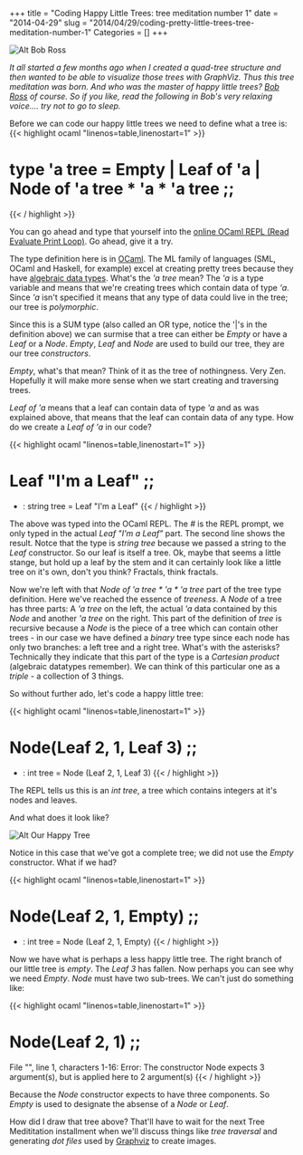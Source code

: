 +++
title = "Coding Happy Little Trees: tree meditation number 1"
date = "2014-04-29"
slug = "2014/04/29/coding-pretty-little-trees-tree-meditation-number-1"
Categories = []
+++

![Alt Bob Ross](http://t3.gstatic.com/images?q=tbn:ANd9GcSIjEBactvxvvUkh6DVgHT2Dan9e57x3nbGbq5RdzjwXkcV4V1r "Bob Ross, master of happy trees")

*It all started a few months ago when I created a quad-tree structure and 
then wanted to be able to visualize those trees with GraphViz. Thus 
  this tree meditation was born. And who was the master of happy little trees? [Bob Ross](http://en.wikipedia.org/wiki/Bob_Ross) of course. So if you like, read the following in Bob's very relaxing voice.... try not to go to sleep.*


Before we can code our happy little trees we need to define what a tree is:
{{< highlight ocaml "linenos=table,linenostart=1" >}}
# type 'a tree = Empty | Leaf of 'a | Node of 'a tree * 'a * 'a tree ;;
{{< / highlight >}}

You can go ahead and type that yourself into the [online OCaml REPL (Read Evaluate Print Loop)](http://try.ocamlpro.com/). Go ahead, give it a try.

The type definition here is in [OCaml](http://ocaml.org/). The ML family of languages (SML, OCaml and Haskell, for example) excel at creating pretty trees because they have [algebraic data types](http://en.wikipedia.org/wiki/Algebraic_data_type). What's the *'a tree* mean? The *'a* is a type variable and means that we're creating trees which contain data of type *'a*. Since *'a* isn't specified it means that any type of data could live in the tree; our tree is *polymorphic*.

Since this is a SUM type (also called an OR type, notice the '|'s in the definition above) we can surmise that a tree can either be *Empty* or have a *Leaf* or a *Node*. *Empty*, *Leaf* and *Node* are used to build our tree, they are our tree *constructors*.

*Empty*, what's that mean? Think of it as the tree of nothingness. Very Zen. Hopefully it will make more sense when we start creating and traversing trees.

*Leaf of 'a* means that a leaf can contain data of type *'a* and as was explained above, that means that the leaf can contain data of any type. How do we create a *Leaf of 'a* in our code? 

{{< highlight ocaml "linenos=table,linenostart=1" >}}
# Leaf "I'm a Leaf" ;;
- : string tree = Leaf "I'm a Leaf" 
{{< / highlight >}}

The above was typed into the OCaml REPL. The *#* is the REPL prompt, we only typed in the actual *Leaf "I'm a Leaf"* part. The second line shows the result. Notce that the type is *string tree* because we passed a string to the *Leaf* constructor. So our leaf is itself a tree. Ok, maybe that seems a little stange, but hold up a leaf by the stem and it can certainly look like a little tree on it's own, don't you think? Fractals, think fractals.

Now we're left with that *Node of 'a tree * 'a * 'a tree* part of the tree type definition. Here we've reached the essence of *treeness*. A *Node* of a tree has three parts: A *'a tree* on the left, the actual *'a* data contained by this *Node* and another *'a tree* on the right. This part of the definition of *tree* is recursive because a *Node* is the piece of a tree which can contain other trees - in our case we have defined a *binary* tree type since each node has only two branches: a left tree and a right tree. What's with the asterisks? Technically they indicate that this part of the type is a *Cartesian product* (algebraic datatypes remember). We can think of this particular one as a *triple* - a collection of 3 things. 

So without further ado, let's code a happy little tree: 


{{< highlight ocaml "linenos=table,linenostart=1" >}}
# Node(Leaf 2, 1, Leaf 3) ;;
- : int tree = Node (Leaf 2, 1, Leaf 3)
{{< / highlight >}}

The REPL tells us this is an *int tree*, a tree which contains integers at it's nodes and leaves.

And what does it look like?

![Alt Our Happy Tree]( /img/happy_tree.png)

Notice in this case that we've got a complete tree; we did not use the *Empty* constructor. What if we had?


{{< highlight ocaml "linenos=table,linenostart=1" >}}
# Node(Leaf 2, 1, Empty) ;;
- : int tree = Node (Leaf 2, 1, Empty)
{{< / highlight >}}

Now we have what is perhaps a less happy little tree. The right branch of our little tree is *empty*. The *Leaf 3* has fallen. Now perhaps you can see why we need *Empty*. *Node* must have two sub-trees. We can't just do something like:

{{< highlight ocaml "linenos=table,linenostart=1" >}}
# Node(Leaf 2, 1) ;;
File "", line 1, characters 1-16:
Error: The constructor Node expects 3 argument(s),
       but is applied here to 2 argument(s)
{{< / highlight >}}

Because the *Node* constructor expects to have three components. So *Empty* is used to designate the absense of a *Node* or *Leaf*.

How did I draw that tree above? That'll have to wait for the next Tree Medititation installment when we'll discuss things like *tree traversal* and generating *dot files* used by [Graphviz](http://www.graphviz.org/) to create images.
